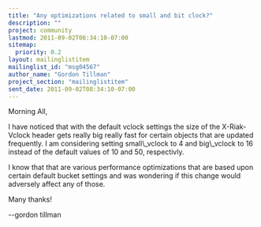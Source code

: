 ```yaml
---
title: "Any optimizations related to small and bit clock?"
description: ""
project: community
lastmod: 2011-09-02T08:34:10-07:00
sitemap:
  priority: 0.2
layout: mailinglistitem
mailinglist_id: "msg04567"
author_name: "Gordon Tillman"
project_section: "mailinglistitem"
sent_date: 2011-09-02T08:34:10-07:00
---
```



Morning All,

I have noticed that with the default vclock settings the size of the 
X-Riak-Vclock header gets really big really fast for certain objects that are 
updated frequently. I am considering setting small\\_vclock to 4 and big\\_vclock 
to 16 instead of the default values of 10 and 50, respectivly.

I know that that are various performance optimizations that are based upon 
certain default bucket settings and was wondering if this change would 
adversely affect any of those.

Many thanks!

--gordon tillman
